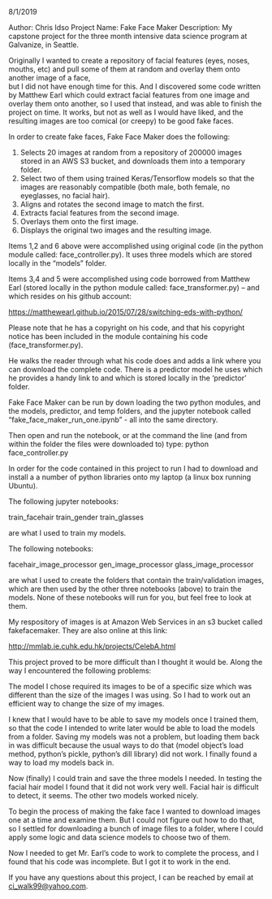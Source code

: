 8/1/2019

Author:        Chris Idso
Project Name:  Fake Face Maker
Description:   My capstone project for the three month intensive data science program
               at Galvanize, in Seattle. 
               
Originally I wanted to create a repository of facial features (eyes, noses, mouths, etc) and pull some of them at random and overlay them onto another image of a face,   
but I did not have enough time for this. And I discovered some code written by Matthew
Earl which could extract facial features from one image and overlay them onto another, so I used that instead, and was able to finish the project on time.  It works, but not as well as I would have liked, and the resulting images are too comical (or creepy) to be good fake faces.  

In order to create fake faces, Fake Face Maker does the following:

1) Selects 20 images at random from a repository of 200000 images stored in an AWS
   S3 bucket, and downloads them into a temporary folder.
2) Select two of them using trained Keras/Tensorflow models so that the images
   are reasonably compatible (both male, both female, no eyeglasses, no facial hair).
3) Aligns and rotates the second image to match the first.
4) Extracts facial features from the second image.
5) Overlays them onto the first image.
6) Displays the original two images and the resulting image.

Items 1,2 and 6 above were accomplished using original code (in the python module called: face_controller.py).  It uses three models which are stored locally in the “models” folder.

Items 3,4 and 5 were accomplished using code borrowed from Matthew Earl (stored locally in the python module called:  face_transformer.py) – and which resides on his github account:

https://matthewearl.github.io/2015/07/28/switching-eds-with-python/

Please note that he has a copyright on his code, and that his copyright notice has been included in the module containing his code (face_transformer.py).

He walks the reader through what his code does and adds a link where you can download the complete code.   There is a predictor model he uses which he provides a handy link to and which is stored locally in the ‘predictor’ folder. 

Fake Face Maker can be run by down loading the two python modules, and the models, predictor, and temp folders, and the jupyter notebook called “fake_face_maker_run_one.ipynb”  - all into the same directory.  

Then open and run the notebook, or at the command the line (and from within the folder the files were downloaded to) type:       python face_controller.py

In order for the code contained in this project to run I had to download and install  a a number of python libraries onto my laptop (a linux box running Ubuntu).   

The following jupyter notebooks: 

train_facehair
train_gender
train_glasses

are what I used to train my models. 

The following notebooks:

facehair_image_processor
gen_image_processor
glass_image_processor

are what I used to create the folders that contain the train/validation images, which are then used by the other three notebooks (above) to train the models. None of these
notebooks will run for you, but feel free to look at them.  

My respository of images is at Amazon Web Services in an s3 bucket called fakefacemaker. They are also online at this link:

http://mmlab.ie.cuhk.edu.hk/projects/CelebA.html

This project proved to be more difficult than I thought it would be.   Along the way I encountered the following problems: 

The model I chose required its images to be of a specific size which was different than the size of the images I was using.  So I had to work out an efficient way to change the size of my images.

I knew that I would have to be able to save my models once I trained them, so that the code I intended to write later would be able to load the models from a folder. Saving my models was not a problem, but loading them back in was difficult because the usual ways to do that (model object’s load method, python’s pickle, python’s dill library) did not work. I finally found a way to load my models back in.   

Now (finally) I could train and save the three models I needed. In testing the facial hair model I found that it did not work very well. Facial hair is difficult to detect, it seems. The other two models worked nicely.

To begin the process of making the fake face I wanted to download images one at a time and examine them. But I could not figure out how to do that, so I settled for downloading a bunch of image files to a folder, where I could apply some logic and data science models to choose two of them.

Now I needed to get Mr. Earl’s code to work to complete the process, and I found that his code was incomplete.  But I got it to work in the end.

If you have any questions about this project, I can be reached by email at ci_walk99@yahoo.com.  


